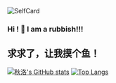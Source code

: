 ![SelfCard](https://www.luololi.cn/data/self.jpg)

### Hi ! 👋 I am a rubbish!!!
## 求求了，让我摸个鱼！

[![秋洛's GitHub stats](https://github-readme-stats.vercel.app/api?username=zhangshikj&count_private=true&show_icons=true)](https://github.com/zhangshikj)
[![Top Langs](https://github-readme-stats.vercel.app/api/top-langs/?username=zhangshikj)](https://github.com/zhangshikj)
